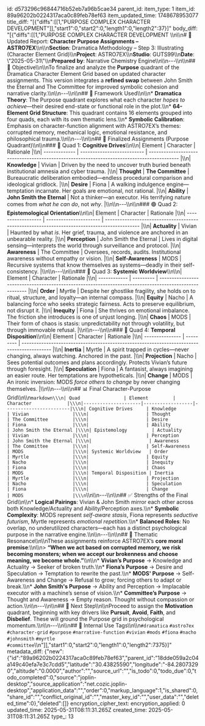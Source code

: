 id: d573296c96844716b52eb7a96b5cae34
parent_id: 
item_type: 1
item_id: 89a96202b0224317aca0c89feb78ef63
item_updated_time: 1748678953077
title_diff: "[{\"diffs\":[[1,\"PURPOSE COMPLEX CHARACTER DEVELOPMENT\"]],\"start1\":0,\"start2\":0,\"length1\":0,\"length2\":37}]"
body_diff: "[{\"diffs\":[[1,\"PURPOSE COMPLEX CHARACTER DEVELOPMENT \\\n\\\n# 📘 Updated Report: **Character Purpose Assignments – ASTRO7EX**\\\n\\\n**Section**: Dramatica Methodology – Step 3: Illustrating (Character Element Grid)\\\n**Project**: ASTRO7EX\\\n**Studio**: GUTS99\\\n**Date**: \\\"2025-05-31\\\"\\\n**Prepared by**: Narrative Chemistry Engine\\\n\\\n---\\\n\\\n## 🎯 Objective\\\n\\\nTo finalize and analyze the **Purpose** quadrant of the Dramatica Character Element Grid based on updated character assignments. This version integrates a **refined swap** between John Smith the Eternal and The Committee for improved symbolic cohesion and narrative clarity.\\\n\\\n---\\\n\\\n## 📐 Framework Used\\\n\\\n* **Dramatica Theory**: The Purpose quadrant explores what each character *hopes to achieve*—their desired end-state or functional role in the plot.\\\n* **64-Element Grid Structure**: This quadrant contains 16 elements grouped into four quads, each with its own thematic lens.\\\n* **Symbolic Calibration**: Emphasis on character-function alignment with ASTRO7EX’s themes: corrupted memory, mechanical logic, emotional resistance, and philosophical trauma.\\\n\\\n---\\\n\\\n## 🧪 Finalized Assignments (Purpose Quadrant)\\\n\\\n### 🔷 Quad 1: **Cognitive Drives**\\\n\\\n| Element       | Character                  | Rationale                                                                                  |\\\n| ------------- | -------------------------- | ------------------------------------------------------------------------------------------ |\\\n| **Knowledge** | Vivian                     | Driven by the need to uncover truth buried beneath institutional amnesia and cyber trauma. |\\\n| **Thought**   | **The Committee**          | Bureaucratic deliberation embodied—endless procedural comparison and ideological gridlock. |\\\n| **Desire**    | Fiona                      | A walking indulgence engine—temptation incarnate. Her goals are emotional, not rational.   |\\\n| **Ability**   | **John Smith the Eternal** | Not a thinker—an executor. His terrifying nature comes from *what he can do*, not *why*.   |\\\n\\\n---\\\n\\\n### 🟢 Quad 2: **Epistemological Orientation**\\\n\\\n| Element            | Character              | Rationale                                                                                    |\\\n| ------------------ | ---------------------- | -------------------------------------------------------------------------------------------- |\\\n| **Actuality**      | Vivian                 | Haunted by what *is*. Her grief, trauma, and violence are anchored in an unbearable reality. |\\\n| **Perception**     | John Smith the Eternal | Lives in digital sensing—interprets the world through surveillance and protocol.             |\\\n| **Awareness**      | The Committee          | Oversees, records, audits. Institutional awareness without empathy or vision.                |\\\n| **Self-Awareness** | MODS                   | Recursive systems that know themselves as systems—deadly in their self-consistency.          |\\\n\\\n---\\\n\\\n### 🔶 Quad 3: **Systemic Worldview**\\\n\\\n| Element      | Character | Rationale                                                                                              |\\\n| ------------ | --------- | ------------------------------------------------------------------------------------------------------ |\\\n| **Order**    | Myrtle    | Despite her ghostlike fragility, she holds on to ritual, structure, and loyalty—an internal compass.   |\\\n| **Equity**   | Nacho     | A balancing force who seeks strategic fairness. Acts to preserve equilibrium, not disrupt it.          |\\\n| **Inequity** | Fiona     | She thrives on emotional imbalance. The friction she introduces is one of unjust longing.              |\\\n| **Chaos**    | MODS      | Their form of chaos is stasis: unpredictability not through volatility, but through immovable refusal. |\\\n\\\n---\\\n\\\n### 🔻 Quad 4: **Temporal Disposition**\\\n\\\n| Element         | Character | Rationale                                                                                  |\\\n| --------------- | --------- | ------------------------------------------------------------------------------------------ |\\\n| **Inertia**     | Myrtle    | A spirit trapped in cycles—never changing, always watching. Anchored in the past.          |\\\n| **Projection**  | Nacho     | Sees potential outcomes and plans accordingly. Protects Vivian’s future through foresight. |\\\n| **Speculation** | Fiona     | A fantasist, always imagining an easier route. Her temptations are hypotheticals.          |\\\n| **Change**      | MODS      | An ironic inversion: MODS *force others to change* by never changing themselves.           |\\\n\\\n---\\\n\\\n## 📊 Final Character-Purpose Grid\\\n\\\n```markdown\\\n| Quad                | Element         | Character             |\\\n|---------------------|------------------|------------------------|\\\n| Cognitive Drives     | Knowledge        | Vivian                |\\\n|                     | Thought          | The Committee         |\\\n|                     | Desire           | Fiona                 |\\\n|                     | Ability          | John Smith the Eternal |\\\n| Epistemology         | Actuality        | Vivian                |\\\n|                     | Perception       | John Smith the Eternal |\\\n|                     | Awareness        | The Committee         |\\\n|                     | Self-Awareness   | MODS                  |\\\n| Systemic Worldview   | Order            | Myrtle                |\\\n|                     | Equity           | Nacho                 |\\\n|                     | Inequity         | Fiona                 |\\\n|                     | Chaos            | MODS                  |\\\n| Temporal Disposition | Inertia          | Myrtle                |\\\n|                     | Projection       | Nacho                 |\\\n|                     | Speculation      | Fiona                 |\\\n|                     | Change           | MODS                  |\\\n```\\\n\\\n---\\\n\\\n## ✅ Strengths of the Final Grid\\\n\\\n* **Logical Pairings**: Vivian & John Smith mirror each other across both Knowledge/Actuality and Ability/Perception axes.\\\n* **Symbolic Complexity**: MODS represent *self-aware stasis*, Fiona represents *seductive futurism*, Myrtle represents *emotional repetition*.\\\n* **Balanced Roles**: No overlap, no underutilized characters—each has a distinct psychological purpose in the narrative engine.\\\n\\\n---\\\n\\\n## 🧠 Thematic Resonance\\\n\\\nThese assignments reinforce ASTRO7EX’s **core moral premise**:\\\n\\\n> **“When we act based on corrupted memory, we risk becoming monsters; when we accept our brokenness and choose meaning, we become whole.”**\\\n\\\n* **Vivian’s Purpose** → Knowledge and Actuality → Seeker of broken truth.\\\n* **Fiona’s Purpose** → Desire and Speculation → Temptation to rewrite the past.\\\n* **MODS' Purpose** → Self-Awareness and Change → Refusal to grow; forcing others to adapt or break.\\\n* **John Smith's Purpose** → Ability and Perception → Implacable executor with a machine’s sense of vision.\\\n* **Committee’s Purpose** → Thought and Awareness → Empty reason. Thought without compassion or action.\\\n\\\n---\\\n\\\n## 🏁 Next Step\\\n\\\nProceed to assign the **Motivation** quadrant, beginning with key drivers like **Pursuit**, **Avoid**, **Faith**, and **Disbelief**. These will ground the Purpose grid in psychological momentum.\\\n\\\n---\\\n\\\n## 🧪 Internal Use Tags\\\n\\\n`#dramatica` `#astro7ex` `#character-grid` `#purpose` `#narrative-function` `#vivian` `#mods` `#fiona` `#nacho` `#johnsmith` `#myrtle` `#committee`\\\n\"]],\"start1\":0,\"start2\":0,\"length1\":0,\"length2\":7375}]"
metadata_diff: {"new":{"id":"89a96202b0224317aca0c89feb78ef63","parent_id":"18dde059a2c04a149c40efa7e3c7cdd5","latitude":"30.43825590","longitude":"-84.28073290","altitude":"0.0000","author":"","source_url":"","is_todo":0,"todo_due":0,"todo_completed":0,"source":"joplin-desktop","source_application":"net.cozic.joplin-desktop","application_data":"","order":0,"markup_language":1,"is_shared":0,"share_id":"","conflict_original_id":"","master_key_id":"","user_data":"","deleted_time":0},"deleted":[]}
encryption_cipher_text: 
encryption_applied: 0
updated_time: 2025-05-31T08:11:31.265Z
created_time: 2025-05-31T08:11:31.265Z
type_: 13